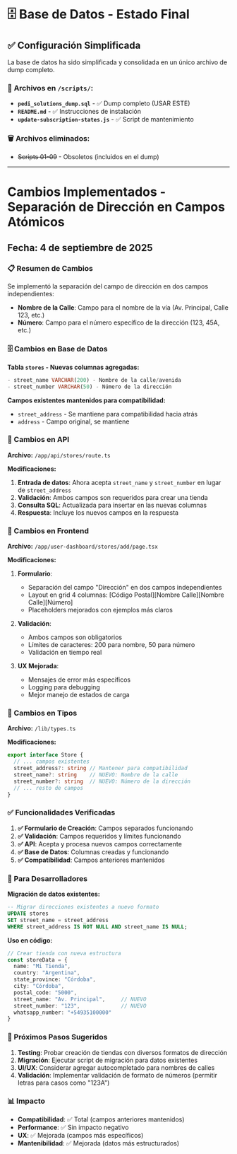 # 🗄️ Base de Datos - Estado Final

## ✅ Configuración Simplificada

La base de datos ha sido simplificada y consolidada en un único archivo de dump completo.

### 📁 **Archivos en `/scripts/`:**
- **`pedi_solutions_dump.sql`** - ✅ Dump completo (USAR ESTE)
- **`README.md`** - ✅ Instrucciones de instalación
- **`update-subscription-states.js`** - ✅ Script de mantenimiento

### 🗑️ **Archivos eliminados:**
- ~~Scripts 01-09~~ - Obsoletos (incluidos en el dump)

---

# Cambios Implementados - Separación de Dirección en Campos Atómicos

## Fecha: 4 de septiembre de 2025

### 📋 Resumen de Cambios

Se implementó la separación del campo de dirección en dos campos independientes:
- **Nombre de la Calle**: Campo para el nombre de la vía (Av. Principal, Calle 123, etc.)
- **Número**: Campo para el número específico de la dirección (123, 45A, etc.)

### 🗄️ Cambios en Base de Datos

**Tabla `stores` - Nuevas columnas agregadas:**
```sql
- street_name VARCHAR(200) - Nombre de la calle/avenida
- street_number VARCHAR(50) - Número de la dirección
```

**Campos existentes mantenidos para compatibilidad:**
- `street_address` - Se mantiene para compatibilidad hacia atrás
- `address` - Campo original, se mantiene

### 🔄 Cambios en API

**Archivo:** `/app/api/stores/route.ts`

**Modificaciones:**
1. **Entrada de datos**: Ahora acepta `street_name` y `street_number` en lugar de `street_address`
2. **Validación**: Ambos campos son requeridos para crear una tienda
3. **Consulta SQL**: Actualizada para insertar en las nuevas columnas
4. **Respuesta**: Incluye los nuevos campos en la respuesta

### 🎨 Cambios en Frontend

**Archivo:** `/app/user-dashboard/stores/add/page.tsx`

**Modificaciones:**
1. **Formulario**: 
   - Separación del campo "Dirección" en dos campos independientes
   - Layout en grid 4 columnas: [Código Postal][Nombre Calle][Nombre Calle][Número]
   - Placeholders mejorados con ejemplos más claros

2. **Validación**:
   - Ambos campos son obligatorios
   - Límites de caracteres: 200 para nombre, 50 para número
   - Validación en tiempo real

3. **UX Mejorada**:
   - Mensajes de error más específicos
   - Logging para debugging
   - Mejor manejo de estados de carga

### 📝 Cambios en Tipos

**Archivo:** `/lib/types.ts`

**Modificaciones:**
```typescript
export interface Store {
  // ... campos existentes
  street_address?: string // Mantener para compatibilidad
  street_name?: string    // NUEVO: Nombre de la calle
  street_number?: string  // NUEVO: Número de la dirección
  // ... resto de campos
}
```

### ✅ Funcionalidades Verificadas

1. **✅ Formulario de Creación**: Campos separados funcionando
2. **✅ Validación**: Campos requeridos y límites funcionando
3. **✅ API**: Acepta y procesa nuevos campos correctamente
4. **✅ Base de Datos**: Columnas creadas y funcionando
5. **✅ Compatibilidad**: Campos anteriores mantenidos

### 🔧 Para Desarrolladores

**Migración de datos existentes:**
```sql
-- Migrar direcciones existentes a nuevo formato
UPDATE stores 
SET street_name = street_address 
WHERE street_address IS NOT NULL AND street_name IS NULL;
```

**Uso en código:**
```typescript
// Crear tienda con nueva estructura
const storeData = {
  name: "Mi Tienda",
  country: "Argentina",
  state_province: "Córdoba", 
  city: "Córdoba",
  postal_code: "5000",
  street_name: "Av. Principal",     // NUEVO
  street_number: "123",             // NUEVO
  whatsapp_number: "+54935100000"
}
```

### 🚀 Próximos Pasos Sugeridos

1. **Testing**: Probar creación de tiendas con diversos formatos de dirección
2. **Migración**: Ejecutar script de migración para datos existentes
3. **UI/UX**: Considerar agregar autocompletado para nombres de calles
4. **Validación**: Implementar validación de formato de números (permitir letras para casos como "123A")

### 📊 Impacto

- **Compatibilidad**: ✅ Total (campos anteriores mantenidos)
- **Performance**: ✅ Sin impacto negativo
- **UX**: ✅ Mejorada (campos más específicos)
- **Mantenibilidad**: ✅ Mejorada (datos más estructurados)
